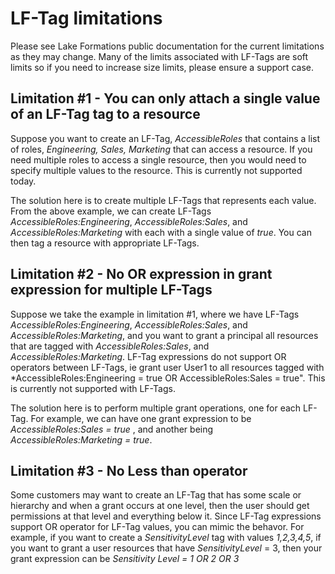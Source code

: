 # LF-Tag limitations

Please see Lake Formations public documentation for the current limitations as they may change. Many of the limits associated with LF-Tags are soft limits so if you need to increase size limits, please ensure a support case.

## Limitation #1 - You can only attach a single value of an LF-Tag tag to a resource

Suppose you want to create an LF-Tag, *AccessibleRoles* that contains a list of roles, *Engineering, Sales, Marketing* that can access a resource. If you need multiple roles to access a single resource, then you would need to specify multiple values to the resource. This is currently not supported today.

The solution here is to create multiple LF-Tags that represents each value. From the above example, we can create LF-Tags *AccessibleRoles:Engineering*, *AccessibleRoles:Sales*, and *AccessibleRoles:Marketing* with each with a single value of *true*. You can then tag a resource with appropriate LF-Tags.

## Limitation #2 - No OR expression in grant expression for multiple LF-Tags

Suppose we take the example in limitation #1, where we have LF-Tags *AccessibleRoles:Engineering*, *AccessibleRoles:Sales*, and *AccessibleRoles:Marketing*, and you want to grant a principal all resources that are tagged with *AccessibleRoles:Sales*, and *AccessibleRoles:Marketing*. LF-Tag expressions do not support OR operators between LF-Tags, ie grant user User1 to all resources tagged with *AccessibleRoles:Engineering = true OR AccessibleRoles:Sales = true". This is currently not supported with LF-Tags.

The solution here is to perform multiple grant operations, one for each LF-Tag. For example, we can have one grant expression to be *AccessibleRoles:Sales = true* , and another being *AccessibleRoles:Marketing = true*.

## Limitation #3 - No Less than operator

Some customers may want to create an LF-Tag that has some scale or hierarchy and when a grant occurs at one level, then the user should get permissions at that level and everything below it. Since LF-Tag expressions support OR operator for LF-Tag values, you can mimic the behavor. For example, if you want to create a *SensitivityLevel* tag with values *1,2,3,4,5*, if you want to grant a user resources that have *SensitivityLevel* = 3, then your grant expression can be *Sensitivity Level = 1 OR 2 OR 3*
